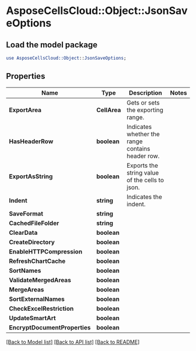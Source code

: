 # AsposeCellsCloud::Object::JsonSaveOptions 

## Load the model package
```perl
use AsposeCellsCloud::Object::JsonSaveOptions;
```

## Properties
Name | Type | Description | Notes
------------ | ------------- | ------------- | -------------
**ExportArea** | **CellArea** | Gets or sets the exporting range. |
**HasHeaderRow** | **boolean** | Indicates whether the range contains header row. |
**ExportAsString** | **boolean** | Exports the string value of the cells to json. |
**Indent** | **string** | Indicates the indent. |
**SaveFormat** | **string** |  |
**CachedFileFolder** | **string** |  |
**ClearData** | **boolean** |  |
**CreateDirectory** | **boolean** |  |
**EnableHTTPCompression** | **boolean** |  |
**RefreshChartCache** | **boolean** |  |
**SortNames** | **boolean** |  |
**ValidateMergedAreas** | **boolean** |  |
**MergeAreas** | **boolean** |  |
**SortExternalNames** | **boolean** |  |
**CheckExcelRestriction** | **boolean** |  |
**UpdateSmartArt** | **boolean** |  |
**EncryptDocumentProperties** | **boolean** |  |  

[[Back to Model list]](../README.md#documentation-for-models) [[Back to API list]](../README.md#documentation-for-api-endpoints) [[Back to README]](../README.md)

